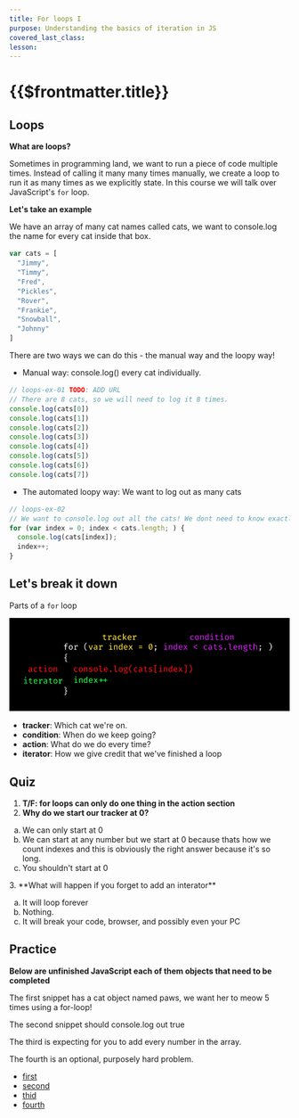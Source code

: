 ```yaml
---
title: For loops I
purpose: Understanding the basics of iteration in JS
covered_last_class:
lesson:
---
```


# {{$frontmatter.title}}

## Loops

**What are loops?**

Sometimes in programming land, we want to run a piece of code multiple times.
Instead of calling it many many times manually, we create a loop to run it 
as many times as we explicitly state. In this course we will talk over JavaScript's
`for` loop.

**Let's take an example** 

We have an array of many cat names called cats, we want to 
console.log the name for every cat inside that box.

```js
var cats = [
  "Jimmy",
  "Timmy",
  "Fred",
  "Pickles",
  "Rover",
  "Frankie",
  "Snowball",
  "Johnny"
]
```

There are two ways we can do this - the manual way and the loopy way!

- Manual way: console.log() every cat individually.
 
```js
// loops-ex-01 TODO: ADD URL
// There are 8 cats, so we will need to log it 8 times.
console.log(cats[0])
console.log(cats[1])
console.log(cats[2])
console.log(cats[3])
console.log(cats[4])
console.log(cats[5])
console.log(cats[6])
console.log(cats[7])
```

- The automated loopy way: We want to log out as many cats

```js
// loops-ex-02
// We want to console.log out all the cats! We dont need to know exactly how many cats
for (var index = 0; index < cats.length; ) {
  console.log(cats[index]);
  index++;
}
```

## Let's break it down

Parts of a `for` loop

![For loop example 1](../assets/images/for-loop-ex-1.png)

- **tracker**: Which cat we're on.
- **condition**: When do we keep going?
- **action**: What do we do every time?
- **iterator**: How we give credit that we've finished a loop

## Quiz

1. **T/F: for loops can only do one thing in the action section**
2. **Why do we start our tracker at 0?**
  <ol type="a">
    <li> We can only start at 0</li>
    <li> We can start at any number but we start at 0 because thats how we count indexes
    and this is obviously the right answer because it's so long.
    </li>
    <li> You shouldn't start at 0</li>
  </ol>
3. **What will happen if you forget to add an interator**
  <ol type="a">
    <li> It will loop forever</li>
    <li> Nothing. </li>
    <li> It will break your code, browser, and possibly even your PC</li>
  </ol>

## Practice

**Below are unfinished JavaScript each of them objects that need to be completed**

The first snippet has a cat object named paws, we want her to meow 5 times using a for-loop!

The second snippet should console.log out true

The third is expecting for you to add every number in the array.

The fourth is an optional, purposely hard problem.

- [first](https://codesandbox.io/s/practice-loops-1-5gbh1)
- [second](https://codesandbox.io/s/practice-loops-2-u20iz)
- [thid](https://codesandbox.io/s/practice-loops-3-sjcty)
- [fourth](https://codesandbox.io/s/practice-loop-3h-jk0ut)
